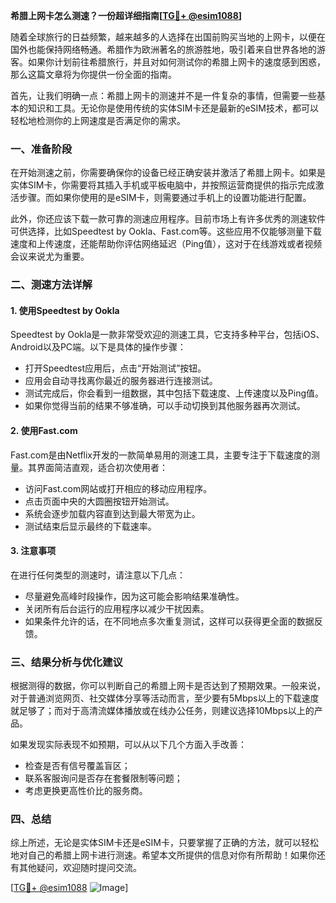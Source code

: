 **希腊上网卡怎么测速？一份超详细指南[[TG💪+ @esim1088](https://t.me/s/esim1088)]**

随着全球旅行的日益频繁，越来越多的人选择在出国前购买当地的上网卡，以便在国外也能保持网络畅通。希腊作为欧洲著名的旅游胜地，吸引着来自世界各地的游客。如果你计划前往希腊旅行，并且对如何测试你的希腊上网卡的速度感到困惑，那么这篇文章将为你提供一份全面的指南。

首先，让我们明确一点：希腊上网卡的测速并不是一件复杂的事情，但需要一些基本的知识和工具。无论你是使用传统的实体SIM卡还是最新的eSIM技术，都可以轻松地检测你的上网速度是否满足你的需求。

### 一、准备阶段

在开始测速之前，你需要确保你的设备已经正确安装并激活了希腊上网卡。如果是实体SIM卡，你需要将其插入手机或平板电脑中，并按照运营商提供的指示完成激活步骤。而如果你使用的是eSIM卡，则需要通过手机上的设置功能进行配置。

此外，你还应该下载一款可靠的测速应用程序。目前市场上有许多优秀的测速软件可供选择，比如Speedtest by Ookla、Fast.com等。这些应用不仅能够测量下载速度和上传速度，还能帮助你评估网络延迟（Ping值），这对于在线游戏或者视频会议来说尤为重要。

### 二、测速方法详解

#### 1. 使用Speedtest by Ookla

Speedtest by Ookla是一款非常受欢迎的测速工具，它支持多种平台，包括iOS、Android以及PC端。以下是具体的操作步骤：

- 打开Speedtest应用后，点击“开始测试”按钮。
- 应用会自动寻找离你最近的服务器进行连接测试。
- 测试完成后，你会看到一组数据，其中包括下载速度、上传速度以及Ping值。
- 如果你觉得当前的结果不够准确，可以手动切换到其他服务器再次测试。

#### 2. 使用Fast.com

Fast.com是由Netflix开发的一款简单易用的测速工具，主要专注于下载速度的测量。其界面简洁直观，适合初次使用者：

- 访问Fast.com网站或打开相应的移动应用程序。
- 点击页面中央的大圆圈按钮开始测试。
- 系统会逐步加载内容直到达到最大带宽为止。
- 测试结束后显示最终的下载速率。

#### 3. 注意事项

在进行任何类型的测速时，请注意以下几点：
- 尽量避免高峰时段操作，因为这可能会影响结果准确性。
- 关闭所有后台运行的应用程序以减少干扰因素。
- 如果条件允许的话，在不同地点多次重复测试，这样可以获得更全面的数据反馈。

### 三、结果分析与优化建议

根据测得的数据，你可以判断自己的希腊上网卡是否达到了预期效果。一般来说，对于普通浏览网页、社交媒体分享等活动而言，至少要有5Mbps以上的下载速度就足够了；而对于高清流媒体播放或在线办公任务，则建议选择10Mbps以上的产品。

如果发现实际表现不如预期，可以从以下几个方面入手改善：
- 检查是否有信号覆盖盲区；
- 联系客服询问是否存在套餐限制等问题；
- 考虑更换更高性价比的服务商。

### 四、总结

综上所述，无论是实体SIM卡还是eSIM卡，只要掌握了正确的方法，就可以轻松地对自己的希腊上网卡进行测速。希望本文所提供的信息对你有所帮助！如果你还有其他疑问，欢迎随时提问交流。

[[TG💪+ @esim1088](https://t.me/s/esim1088) ![Image](https://i.postimg.cc/4NQfJmqS/Snipaste-2025-05-13-00-14-12.png)]